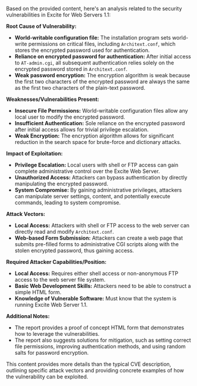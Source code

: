 Based on the provided content, here's an analysis related to the security vulnerabilities in Excite for Web Servers 1.1:

**Root Cause of Vulnerability:**

*   **World-writable configuration file:** The installation program sets world-write permissions on critical files, including `Architext.conf`, which stores the encrypted password used for authentication.
*   **Reliance on encrypted password for authentication:** After initial access to `AT-admin.cgi`, all subsequent authentication relies solely on the encrypted password stored in `Architext.conf`.
*   **Weak password encryption:** The encryption algorithm is weak because the first two characters of the encrypted password are always the same as the first two characters of the plain-text password.

**Weaknesses/Vulnerabilities Present:**

*   **Insecure File Permissions:** World-writable configuration files allow any local user to modify the encrypted password.
*   **Insufficient Authentication:**  Sole reliance on the encrypted password after initial access allows for trivial privilege escalation.
*   **Weak Encryption:** The encryption algorithm allows for significant reduction in the search space for brute-force and dictionary attacks.

**Impact of Exploitation:**

*   **Privilege Escalation:** Local users with shell or FTP access can gain complete administrative control over the Excite Web Server.
*   **Unauthorized Access:** Attackers can bypass authentication by directly manipulating the encrypted password.
*   **System Compromise:** By gaining administrative privileges, attackers can manipulate server settings, content, and potentially execute commands, leading to system compromise.

**Attack Vectors:**

*   **Local Access:** Attackers with shell or FTP access to the web server can directly read and modify `Architext.conf`.
*   **Web-based Form Submission:** Attackers can create a web page that submits pre-filled forms to administrative CGI scripts along with the stolen encrypted password, thus gaining access.

**Required Attacker Capabilities/Position:**

*   **Local Access:** Requires either shell access or non-anonymous FTP access to the web server file system.
*   **Basic Web Development Skills:** Attackers need to be able to construct a simple HTML form.
*   **Knowledge of Vulnerable Software:** Must know that the system is running Excite Web Server 1.1.

**Additional Notes:**
* The report provides a proof of concept HTML form that demonstrates how to leverage the vulnerabilities.
* The report also suggests solutions for mitigation, such as setting correct file permissions, improving authentication methods, and using random salts for password encryption.

This content provides more details than the typical CVE description, outlining specific attack vectors and providing concrete examples of how the vulnerability can be exploited.